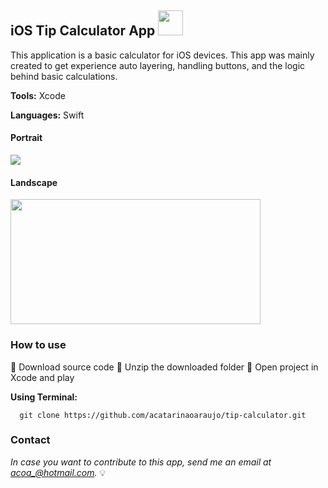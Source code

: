 ## iOS Tip Calculator App <img src="https://developer.apple.com/swift/images/swift-og.png" width="40">
This application is a basic calculator for iOS devices. This app was mainly created to get experience auto layering, handling buttons, and the logic behind basic calculations. 
<p><b>Tools:</b> Xcode</p>
<p><b>Languages:</b> Swift</p>

#### Portrait
![](images/tip-calculator.gif)

#### Landscape
<img src="images/landscape-calculator.png" width="400" height="200" />

### How to use
:small_orange_diamond: Download source code
:small_orange_diamond: Unzip the downloaded folder
:small_orange_diamond: Open project in Xcode and play

**Using Terminal:**
```
  git clone https://github.com/acatarinaoaraujo/tip-calculator.git
  ```
 ### Contact
 <em> In case you want to contribute to this app, send me an email at acoa_@hotmail.com.</em> :bulb:

